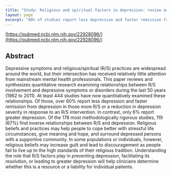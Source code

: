 ```yaml
---
title: "Study: Religious and spiritual factors in depression: review and integration of the research"
layout: page
excerpt: "60% of studies report less depression and faster remission from depression in those more religious/spiritual or a reduction in depression severity in response to an religious/spiritual intervention."
---
```


[https://pubmed.ncbi.nlm.nih.gov/22928096/](https://pubmed.ncbi.nlm.nih.gov/22928096/)

## Abstract

Depressive symptoms and religious/spiritual (R/S) practices are widespread around the world, but their intersection has received relatively little attention from mainstream mental health professionals. This paper reviews and synthesizes quantitative research examining relationships between R/S involvement and depressive symptoms or disorders during the last 50 years (1962 to 2011). At least 444 studies have now quantitatively examined these relationships. Of those, over 60% report less depression and faster remission from depression in those more R/S or a reduction in depression severity in response to an R/S intervention. In contrast, only 6% report greater depression. Of the 178 most methodologically rigorous studies, 119 (67%) find inverse relationships between R/S and depression. Religious beliefs and practices may help people to cope better with stressful life circumstances, give meaning and hope, and surround depressed persons with a supportive community. In some populations or individuals, however, religious beliefs may increase guilt and lead to discouragement as people fail to live up to the high standards of their religious tradition. Understanding the role that R/S factors play in preventing depression, facilitating its resolution, or leading to greater depression will help clinicians determine whether this is a resource or a liability for individual patients.
